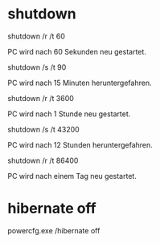 # shutdown

shutdown /r /t 60	

PC wird nach 60 Sekunden neu gestartet.

shutdown /s /t 90	

PC wird nach 15 Minuten heruntergefahren.

shutdown /r /t 3600	

PC wird nach 1 Stunde neu gestartet.

shutdown /s /t 43200	

PC wird nach 12 Stunden heruntergefahren.

shutdown /r /t 86400	

PC wird nach einem Tag neu gestartet.

# hibernate off
powercfg.exe /hibernate off 
